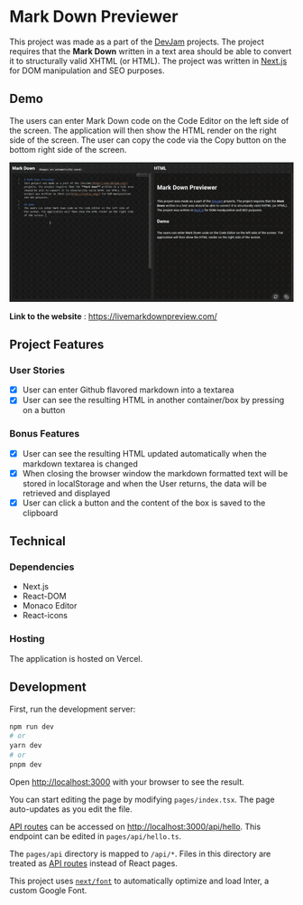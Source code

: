 # Mark Down Previewer
This project was made as a part of the [DevJam](https://www.devjam.org/) projects. The project requires that the **Mark Down** written in a text area should be able to convert it to structurally valid XHTML (or HTML). The project was written in [Next.js](https://nextjs.org/) for DOM manipulation and SEO purposes.

## Demo
The users can enter Mark Down code on the Code Editor on the left side of the screen. The application will then show the HTML render on the right side of the screen. The user can copy the code via the Copy button on the bottom right side of the screen.

![Demo](/public/demo.gif "Demo")

**Link to the website** : https://livemarkdownpreview.com/

## Project Features
### User Stories

- [x] User can enter Github flavored markdown into a textarea
- [x] User can see the resulting HTML in another container/box by pressing on a button
### Bonus Features
- [x] User can see the resulting HTML updated automatically when the markdown textarea is changed
- [x] When closing the browser window the markdown formatted text will be stored in localStorage and when the User returns, the data will be retrieved and displayed
- [x] User can click a button and the content of the box is saved to the clipboard

## Technical
### Dependencies
- Next.js
- React-DOM
- Monaco Editor
- React-icons
### Hosting
The application is hosted on Vercel.

## Development

First, run the development server:

```bash
npm run dev
# or
yarn dev
# or
pnpm dev
```

Open [http://localhost:3000](http://localhost:3000) with your browser to see the result.

You can start editing the page by modifying `pages/index.tsx`. The page auto-updates as you edit the file.

[API routes](https://nextjs.org/docs/api-routes/introduction) can be accessed on [http://localhost:3000/api/hello](http://localhost:3000/api/hello). This endpoint can be edited in `pages/api/hello.ts`.

The `pages/api` directory is mapped to `/api/*`. Files in this directory are treated as [API routes](https://nextjs.org/docs/api-routes/introduction) instead of React pages.

This project uses [`next/font`](https://nextjs.org/docs/basic-features/font-optimization) to automatically optimize and load Inter, a custom Google Font.
